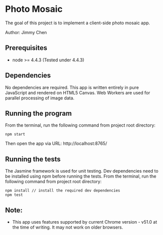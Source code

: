 # Photo Mosaic

The goal of this project is to implement a client-side photo mosaic app.

Author: Jimmy Chen

## Prerequisites
- node >= 4.4.3 (Tested under 4.4.3)

## Dependencies
No dependencies are required. This app is written entirely in pure JavaScript and rendered on HTML5 Canvas.
Web Workers are used for parallel processing of image data.

## Running the program
From the terminal, run the following command from project root directory:
```
npm start
```
Then open the app via URL: http://localhost:8765/

## Running the tests
The Jasmine framework is used for unit testing. Dev dependencies need to be installed using npm before running the tests.
From the terminal, run the following command from project root directory:
```
npm install // install the required dev dependencies
npm test
```

## Note:
- This app uses features supported by current Chrome version - v51.0 at the time of writing. It may not work on older browsers.
